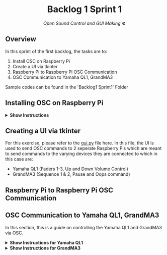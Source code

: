 <h1 align="center">
  Backlog 1 Sprint 1
</h1>

<p align="center">
  <i align="center">Open Sound Control and GUI Making </i>⚙️
</p>


## Overview
In this sprint of the first backlog, the tasks are to:
1. Install OSC on Raspberry Pi
2. Create a UI via tkinter
3. Raspberry Pi to Raspberry Pi OSC Communication
4. OSC Communication to Yamaha QL1, GrandMA3

Sample codes can be found in the 'Backlog1 Sprint1' Folder

## Installing OSC on Raspberry Pi

<details><summary><b>Show Instructions</b></summary>
  
1. Install Python-OSC on **Raspberry Pi**:

    ```sh
    pip3 install python-osc==1.8.1
    ```

</details>

## Creating a UI via tkinter

For this exercise, please refer to the [gui.py](./Master%20pi/gui.py) file here.
In this file, the UI is used to send OSC commands to 2 seperate Raspberry Pis which are meant to send commands to the varying devices they are connected to which in this case are:
- Yamaha QL1 (Faders 1-3, Up and Down Volume Control)
- GrandMA3 (Sequence 1 & 2, Pause and Oops command)

## Raspberry Pi to Raspberry Pi OSC Communication

## OSC Communication to Yamaha QL1, GrandMA3
In this section, this is a guide on controlling the Yamaha QL1 and GrandMA3 via OSC.
<details><summary><b>Show Instructions for Yamaha QL1</summary></details>
<details><summary><b>Show Instructions for GrandMA3</summary></details>
